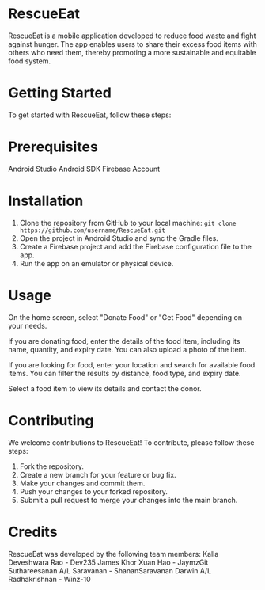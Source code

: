 # RescueEat
RescueEat is a mobile application developed to reduce food waste and fight against hunger. The app enables users to share their excess food items with others who need them, thereby promoting a more sustainable and equitable food system.

# Getting Started
To get started with RescueEat, follow these steps:

# Prerequisites
Android Studio
Android SDK
Firebase Account

# Installation
1. Clone the repository from GitHub to your local machine:
```git clone https://github.com/username/RescueEat.git```
2. Open the project in Android Studio and sync the Gradle files.
3. Create a Firebase project and add the Firebase configuration file to the app.
4. Run the app on an emulator or physical device.

# Usage
On the home screen, select "Donate Food" or "Get Food" depending on your needs.

If you are donating food, enter the details of the food item, including its name, quantity, and expiry date. You can also upload a photo of the item.

If you are looking for food, enter your location and search for available food items. You can filter the results by distance, food type, and expiry date.

Select a food item to view its details and contact the donor.

# Contributing
We welcome contributions to RescueEat! To contribute, please follow these steps:
1. Fork the repository.
2. Create a new branch for your feature or bug fix.
3. Make your changes and commit them.
4. Push your changes to your forked repository.
5. Submit a pull request to merge your changes into the main branch.

# Credits
RescueEat was developed by the following team members:
Kalla Deveshwara Rao - Dev235
James Khor Xuan Hao - JaymzGit
Suthareesanan A/L Saravanan - ShananSaravanan
Darwin A/L Radhakrishnan - Winz-10
